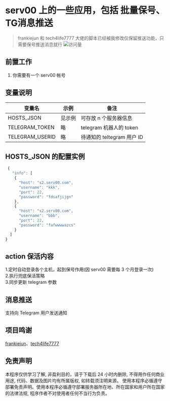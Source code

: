 # serv00 上的一些应用，包括 批量保号、TG消息推送
> frankiejun 和 tech4life7777 大佬的脚本已经被我修改仅保留推送功能，只需要保号推送消息就行
![访问量](https://visitor-badge.glitch.me/badge?page_id=frankiejun-tech4life7777-serv00-play.visitor-badge)

## 前置工作

1. 你需要有一个 serv00 帐号

## 变量说明

| 变量名          | 示例   | 备注                                     |
| --------------- | ------ | ---------------------------------------- |
| HOSTS_JSON      | 见示例 | 可存放 n 个服务器信息                    |
| TELEGRAM_TOKEN  | 略     | telegram 机器人的 token                  |
| TELEGRAM_USERID | 略     | 待通知的 teltegram 用户 ID               |

## HOSTS_JSON 的配置实例

```js
 {
   "info": [
    {
      "host": "s2.serv00.com",
      "username": "kkk",
      "port": 22,
      "password": "fdsafjijgn"
    },
    {
      "host": "s2.serv00.com",
      "username": "bbb",
      "port": 22,
      "password": "fafwwwwazcs"
    }
  ]
}
```

## action 保活内容
1.定时自动登录各个主机，起到保号作用(因 serv00 需要每 3 个月登录一次)  
2.执行兜底保活策略  
3.同步更新 telegram 参数  

## 消息推送
支持向 Telegram 用户发送通知

## 项目鸣谢
[frankiejun](https://github.com/frankiejun/serv00-play)、[tech4life7777](https://github.com/tech4life7777/serv00-play)


## 免责声明
本程序仅供学习了解, 非盈利目的，请于下载后 24 小时内删除, 不得用作任何商业用途, 代码、数据及图片均有所属版权, 如转载须注明来源。
使用本程序必循遵守部署免责声明。使用本程序必循遵守部署服务器所在地、所在国家和用户所在国家的法律法规, 程序作者不对使用者任何不当行为负责。
